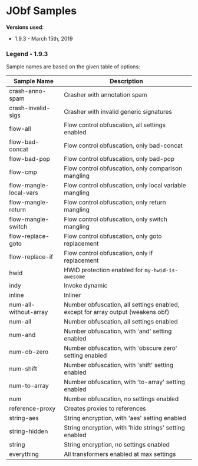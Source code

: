 # JObf Samples

**Versions used**: 

* 1.9.3 - March 15th, 2019

### Legend - 1.9.3

Sample names are based on the given table of options:

| Sample Name | Description |
| ------------| ------------|
| crash-anno-spam        | Crasher with annotation spam |            
| crash-invalid-sigs     | Crasher with invalid generic signatures |               
| flow-all               | Flow control obfuscation, all settings enabled |     
| flow-bad-concat        | Flow control obfuscation, only bad-concat |            
| flow-bad-pop           | Flow control obfuscation, only bad-pop |         
| flow-cmp               | Flow control obfuscation, only comparison mangling |     
| flow-mangle-local-vars | Flow control obfuscation, only local variable mangling |                   
| flow-mangle-return     | Flow control obfuscation, only return mangling |               
| flow-mangle-switch     | Flow control obfuscation, only switch mangling |               
| flow-replace-goto      | Flow control obfuscation, only goto replacement |              
| flow-replace-if        | Flow control obfuscation, only if replacement |            
| hwid                   | HWID protection enabled for `my-hwid-is-awesome` | 
| indy                   | Invoke dynamic | 
| inline                 | Inliner |   
| num-all-without-array  | Number obfuscation, all settings enabled, except for array output (weakens obf) |                  
| num-all                | Number obfuscation, all settings enabled |    
| num-and                | Number obfuscation, with 'and' setting enabled |    
| num-ob-zero            | Number obfuscation, with 'obscure zero' setting enabled |        
| num-shift              | Number obfuscation, with 'shift' setting enabled |      
| num-to-array           | Number obfuscation, with 'to-array' setting enabled |         
| num                    | Number obfuscation, no settings enabled |
| reference-proxy        | Creates proxies to references |            
| string-aes             | String encryption, with 'aes' setting enabled |       
| string-hidden          | String encryption, with 'hide strings' setting enabled |          
| string                 | String encryption, no settings enabled |   
| everything             | All transformers enabled at max settings |